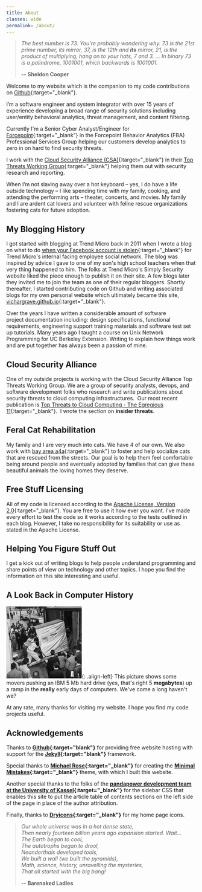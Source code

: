 ```yaml
---
title: About
classes: wide
permalink: /about/
---
```


>*The best number is 73. You're probably wondering why.  73 is the 21st prime number, its mirror, 37, is the 12th and __its__ mirror, 21, is the product of multiplying, hang on to your hats, 7 and 3. ... In binary 73 is a palindrome, 1001001, which backwards is 1001001.*
>
> __-- Sheldon Cooper__


Welcome to my website which is the companion to my code contributions on [Github](https://github.com/vichargrave){:target="_blank"}. 

I’m a software engineer and system integrator with over 15 years of experience developing a broad range of security solutions including user/entity behavioral analytics, threat management, and content filtering. 

Currently I'm a Senior Cyber Analyst/Engineer for [Forcepoint](https://www.forcepoint.com/){:target="_blank"} in the Forcepoint Behavior Analytics (FBA) Professional Services 
Group helping our customers develop analytics to zero in on hard to find security threats.

I work with the [Cloud Security Alliance (CSA)](https://cloudsecurityalliance.org/){:target="_blank"} in their [Top Threats Working Group](https://cloudsecurityalliance.org/working-groups/top-threats/#_overview){:target="_blank"} helping them out with security research and reporting.

When I’m not slaving away over a hot keyboard – yes, I do have a life outside technology – I like spending time with my family, cooking, and attending the performing arts – theater, concerts, and movies. My family and I are ardent cat lovers and volunteer with feline rescue organizations fostering cats for future adoption.

## My Blogging History

I got started with blogging at Trend Micro back in 2011 when I wrote a blog on what to do [when your Facebook account is stolen](https://blog.trendmicro.com/what-to-do-when-your-facebook-account-is-stolen/){:target="_blank"} for Trend Micro's internal facing employee social network. The blog was inspired by advice I gave to one of my son's high school teachers when that very thing happened to him. The folks at Trend Micro's Simply Security website liked the piece enough to publish it on their site. A few blogs later they invited me to join the team as one of their regular bloggers. Shortly thereafter, I started contributing code on Github and writing associated blogs for my own personal website which ultimately became this site, [vichargrave.github.io](https://vichargrave.github.io){:target="_blank"}.

Over the years I have written a considerable amount of software project documentation including: design specifications, functional requirements, engineering support training materials and software test set up tutorials. Many years ago I taught a course on Unix Network Programming for UC Berkeley Extension. Writing to explain how things work and are put together has always been a passion of mine.

## Cloud Security Alliance

One of my outside projects is working with the Cloud Security Alliance Top Threats Working Group. We are a group of security analysts, devops, and software development folks who research and write publications about security threats to cloud computing infrastructures.  Our most recent publication is [Top Threats to Cloud Computing - The Egregious 11](https://cloudsecurityalliance.org/artifacts/top-threats-to-cloud-computing-egregious-eleven){:target="_blank"}.  I wrote the section on **insider threats**.

## Feral Cat Rehabilitation

My family and I are very much into cats. We have 4 of our own. We also work with [bay area a4a](http://www.bayareaa4a.org"){:target="_blank"} to foster and help socialize cats that are rescued from the streets. Our goal is to help them feel comfortable being around people and eventually adopted by families that can give these beautiful animals the loving homes they deserve.

## Free Stuff Licensing

All of my code is licensed according to the [Apache License, Version 2.0]("http://www.apache.org/licenses/LICENSE-2.0.html){:target="_blank"}. You are free to use it how ever you want. I've made every effort to test the code so it works according to the tests outlined in each blog. However, I take no responsibility for its suitability or use as stated in the Apache License.

## Helping You Figure Stuff Out

I get a kick out of writing blogs to help people understand programming and share points of view on technology and other topics. I hope you find the information on this site interesting and useful.

## A Look Back in Computer History

![](/assets/images/5mb_hard_drive_1956.png){: .align-left} This picture shows some movers pushing an IBM 5 Mb hard drive (yes, that's right 5 **megabytes**) up a ramp in the **really** early days of computers. We've come a long haven't we?

At any rate, many thanks for visiting my website. I hope you find my code projects useful.

## Acknowledgements

Thanks to **[Github](https://github.com){:target="blank"}** for providing free website hosting with support for the **[Jekyll](https://jekyllrb.com/){:target="blank"}** framework.  

Special thanks to **[Michael Rose](https://github.com/mmistakes/){:target="_blank"}** for creating the **[Minimal Mistakes](https://github.com/mmistakes/minimal-mistakes/){:target="_blank"}** theme, with which I built this website.

Another special thanks to the folks of the **[pandapower development team at the University of Kassel](https://github.com/e2nIEE){:target="_blank"}**  for the sidebar CSS that enables this site to put the article table of contents sections on the left side of the page in place of the author attribution.

Finally, thanks to **[Dryicons](https://dryicons.com/icon-packs/handy-icons-set){:target="_blank"}** for my home page icons. 

>*Our whole universe was in a hot dense state,<br>
>Then nearly fourteen billion years ago expansion started. Wait...<br>
>The Earth began to cool,<br>
>The autotrophs began to drool,<br>
>Neanderthals developed tools,<br>
>We built a wall (we built the pyramids),<br>
>Math, science, history, unravelling the mysteries,<br>
>That all started with the big bang!*
>
> __-- Barenaked Ladies__

